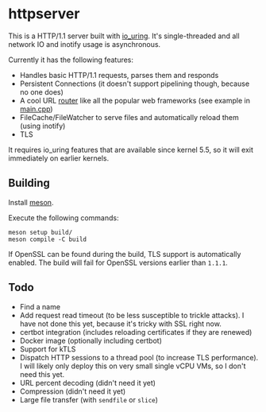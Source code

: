 # httpserver

This is a HTTP/1.1 server built with [io_uring](https://en.wikipedia.org/wiki/Io_uring). It's single-threaded and all network IO and inotify usage is asynchronous.

Currently it has the following features:
* Handles basic HTTP/1.1 requests, parses them and responds
* Persistent Connections (it doesn't support pipelining though, because no one does)
* A cool URL [router](src/router.hpp) like all the popular web frameworks (see example in [main.cpp](src/main.cpp))
* FileCache/FileWatcher to serve files and automatically reload them (using inotify)
* TLS

It requires io_uring features that are available since kernel 5.5, so it will exit immediately on earlier kernels.

## Building
Install [meson](https://mesonbuild.com/).

Execute the following commands:
```shell
meson setup build/
meson compile -C build
```

If OpenSSL can be found during the build, TLS support is automatically enabled. The build will fail for OpenSSL versions earlier than `1.1.1`.

## Todo
* Find a name
* Add request read timeout (to be less susceptible to trickle attacks). I have not done this yet, because it's tricky with SSL right now.
* certbot integration (includes reloading certificates if they are renewed)
* Docker image (optionally including certbot)
* Support for kTLS
* Dispatch HTTP sessions to a thread pool (to increase TLS performance). I will likely only deploy this on very small single vCPU VMs, so I don't need this yet.
* URL percent decoding (didn't need it yet)
* Compression (didn't need it yet)
* Large file transfer (with `sendfile` or `slice`)
